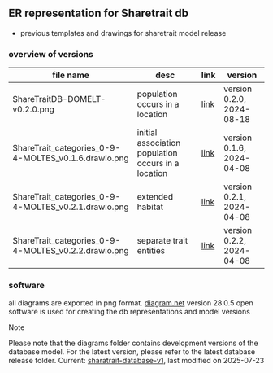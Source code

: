 ## ER representation for Sharetrait db

- previous templates and drawings for sharetrait model release

### overview of versions

| file name | desc | link | version |
| --- | --- | --- | --- |
| ShareTraitDB-DOMELT-v0.2.0.png | population occurs in a location | [link](https://github.com/ShareTraitProject/ShareTraitDatabase/blob/main/diagrams/ShareTraitDB-DOMELT-v0.2.0.png) | version 0.2.0, 2024-08-18 |
| ShareTrait_categories_0-9-4-MOLTES_v0.1.6.drawio.png | initial association population occurs in a location | [link](https://github.com/ShareTraitProject/ShareTraitDatabase/blob/main/diagrams/ShareTrait_categories_0-9-4-MOLTES_v0.1.6.drawio.png) | version 0.1.6, 2024-04-08 |
| ShareTrait_categories_0-9-4-MOLTES_v0.2.1.drawio.png | extended habitat | [link](https://github.com/ShareTraitProject/ShareTraitDatabase/blob/main/diagrams/ShareTrait_categories_0-9-4-MOLTES_v0.2.1.drawio.png) | version 0.2.1, 2024-04-08 |
| ShareTrait_categories_0-9-4-MOLTES_v0.2.2.drawio.png | separate trait entities | [link](https://github.com/ShareTraitProject/ShareTraitDatabase/blob/main/diagrams/ShareTrait_categories_0-9-4-MOLTES_v0.2.2.drawio.png) | version 0.2.2, 2024-04-08 |


### software

all diagrams are exported in png format. 
[diagram.net](https://app.diagrams.net/) version 28.0.5 open software is used for creating the db representations and model versions 

> [!NOTE] 
Please note that the diagrams folder contains development versions of the database model. For the latest version, please refer to the latest database release folder. Current: [sharatrait-database-v1](https://github.com/ShareTraitProject/ShareTraitDatabase/tree/main/sharatrait-database-v1), last modified on 2025-07-23

